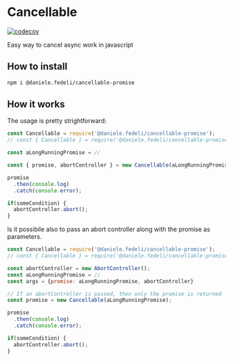 # Cancellable
[![codecov](https://codecov.io/gh/DanieleFedeli/Cancellable/graph/badge.svg?token=UPWmavVMVO)](https://codecov.io/gh/DanieleFedeli/Cancellable)

Easy way to cancel async work in javascript

## How to install
```sh
npm i @daniele.fedeli/cancellable-promise
```
## How it works

The usage is pretty strightforward:
```js
const Cancellable = require('@daniele.fedeli/cancellable-promise');
// const { Cancellable } = require('@daniele.fedeli/cancellable-promise');

const aLongRunningPromise = //

const { promise, abortController } = new Cancellable(aLongRunningPromise);

promise
  .then(console.log)
  .catch(console.error);

if(someCondition) {
  abortController.abort();
}

```
Is it possibile also to pass an abort controller along with the promise as parameters.
```js
const Cancellable = require('@daniele.fedeli/cancellable-promise');
// const { Cancellable } = require('@daniele.fedeli/cancellable-promise');

const abortController = new AbortController();
const aLongRunningPromise = //
const args = {promise: aLongRunningPromise, abortController}

// If an abortController is passed, then only the promise is returned
const promise = new Cancellable(aLongRunningPromise);

promise
  .then(console.log)
  .catch(console.error);

if(someCondition) {
  abortController.abort();
}

```
